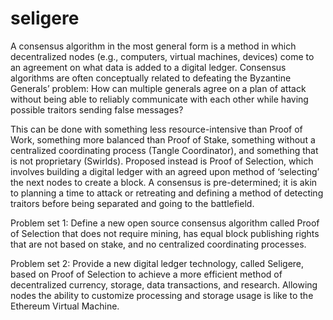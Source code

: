 # seligere

A consensus algorithm in the most general form is a method in which decentralized nodes (e.g., computers, virtual machines, devices) come to an agreement on what data is added to a digital ledger. Consensus algorithms are often conceptually related to defeating the Byzantine Generals’ problem: How can multiple generals agree on a plan of attack without being able to reliably communicate with each other while having possible traitors sending false messages?

This can be done with something less resource-intensive than Proof of Work, something more balanced than Proof of Stake, something without a centralized coordinating process (Tangle Coordinator), and something that is not proprietary (Swirlds). Proposed instead is Proof of Selection, which involves building a digital ledger with an agreed upon method of ‘selecting’ the next nodes to create a block. A consensus is pre-determined; it is akin to planning a time to attack or retreating and defining a method of detecting traitors before being separated and going to the battlefield.

Problem set 1: Define a new open source consensus algorithm called Proof of Selection that does not require mining, has equal block publishing rights that are not based on stake, and no centralized coordinating processes.

Problem set 2: Provide a new digital ledger technology, called Seligere, based on Proof of Selection to achieve a more efficient method of decentralized currency, storage, data transactions, and research. Allowing nodes the ability to customize processing and storage usage is like to the Ethereum Virtual Machine.

